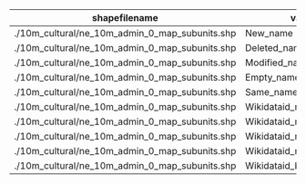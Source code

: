 shapefilename                                   |  var                     |  value
------------------------------------------------|--------------------------|-------
./10m_cultural/ne_10m_admin_0_map_subunits.shp  |  New_name                |  961
./10m_cultural/ne_10m_admin_0_map_subunits.shp  |  Deleted_name            |  0
./10m_cultural/ne_10m_admin_0_map_subunits.shp  |  Modified_name           |  30
./10m_cultural/ne_10m_admin_0_map_subunits.shp  |  Empty_name              |  264
./10m_cultural/ne_10m_admin_0_map_subunits.shp  |  Same_name               |  6242
./10m_cultural/ne_10m_admin_0_map_subunits.shp  |  Wikidataid_redirected   |  0
./10m_cultural/ne_10m_admin_0_map_subunits.shp  |  Wikidataid_notfound     |  0
./10m_cultural/ne_10m_admin_0_map_subunits.shp  |  Wikidataid_null         |  0
./10m_cultural/ne_10m_admin_0_map_subunits.shp  |  Wikidataid_notnull      |  357
./10m_cultural/ne_10m_admin_0_map_subunits.shp  |  Wikidataid_badformated  |  0
